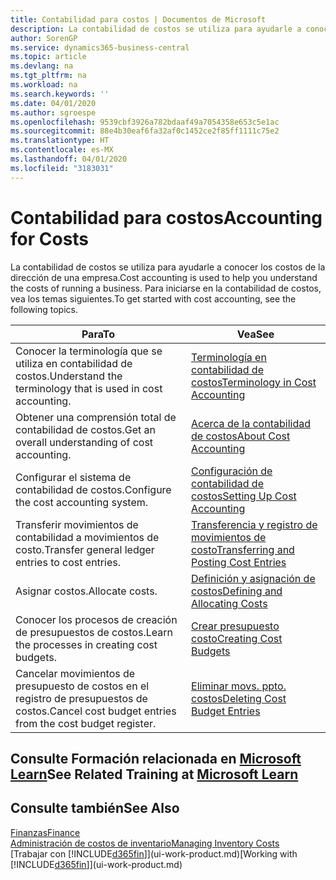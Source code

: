 ```yaml
---
title: Contabilidad para costos | Documentos de Microsoft
description: La contabilidad de costos se utiliza para ayudarle a conocer los costos de la dirección de una empresa. Para iniciarse en la contabilidad de costos, vea los temas siguientes.
author: SorenGP
ms.service: dynamics365-business-central
ms.topic: article
ms.devlang: na
ms.tgt_pltfrm: na
ms.workload: na
ms.search.keywords: ''
ms.date: 04/01/2020
ms.author: sgroespe
ms.openlocfilehash: 9539cbf3926a782bdaaf49a7054358e653c5e1ac
ms.sourcegitcommit: 88e4b30eaf6fa32af0c1452ce2f85ff1111c75e2
ms.translationtype: HT
ms.contentlocale: es-MX
ms.lasthandoff: 04/01/2020
ms.locfileid: "3183031"
---
```

# <a name="accounting-for-costs"></a><span data-ttu-id="4f25e-104">Contabilidad para costos</span><span class="sxs-lookup"><span data-stu-id="4f25e-104">Accounting for Costs</span></span>
<span data-ttu-id="4f25e-105">La contabilidad de costos se utiliza para ayudarle a conocer los costos de la dirección de una empresa.</span><span class="sxs-lookup"><span data-stu-id="4f25e-105">Cost accounting is used to help you understand the costs of running a business.</span></span> <span data-ttu-id="4f25e-106">Para iniciarse en la contabilidad de costos, vea los temas siguientes.</span><span class="sxs-lookup"><span data-stu-id="4f25e-106">To get started with cost accounting, see the following topics.</span></span>  

|<span data-ttu-id="4f25e-107">Para</span><span class="sxs-lookup"><span data-stu-id="4f25e-107">To</span></span>|<span data-ttu-id="4f25e-108">Vea</span><span class="sxs-lookup"><span data-stu-id="4f25e-108">See</span></span>|  
|--------|---------|  
|<span data-ttu-id="4f25e-109">Conocer la terminología que se utiliza en contabilidad de costos.</span><span class="sxs-lookup"><span data-stu-id="4f25e-109">Understand the terminology that is used in cost accounting.</span></span>|[<span data-ttu-id="4f25e-110">Terminología en contabilidad de costos</span><span class="sxs-lookup"><span data-stu-id="4f25e-110">Terminology in Cost Accounting</span></span>](finance-terminology-in-cost-accounting.md)|  
|<span data-ttu-id="4f25e-111">Obtener una comprensión total de contabilidad de costos.</span><span class="sxs-lookup"><span data-stu-id="4f25e-111">Get an overall understanding of cost accounting.</span></span>|[<span data-ttu-id="4f25e-112">Acerca de la contabilidad de costos</span><span class="sxs-lookup"><span data-stu-id="4f25e-112">About Cost Accounting</span></span>](finance-about-cost-accounting.md)|  
|<span data-ttu-id="4f25e-113">Configurar el sistema de contabilidad de costos.</span><span class="sxs-lookup"><span data-stu-id="4f25e-113">Configure the cost accounting system.</span></span>|[<span data-ttu-id="4f25e-114">Configuración de contabilidad de costos</span><span class="sxs-lookup"><span data-stu-id="4f25e-114">Setting Up Cost Accounting</span></span>](finance-set-up-cost-accounting.md)|  
|<span data-ttu-id="4f25e-115">Transferir movimientos de contabilidad a movimientos de costo.</span><span class="sxs-lookup"><span data-stu-id="4f25e-115">Transfer general ledger entries to cost entries.</span></span>|[<span data-ttu-id="4f25e-116">Transferencia y registro de movimientos de costo</span><span class="sxs-lookup"><span data-stu-id="4f25e-116">Transferring and Posting Cost Entries</span></span>](finance-transfer-and-post-cost-entries.md)|  
|<span data-ttu-id="4f25e-117">Asignar costos.</span><span class="sxs-lookup"><span data-stu-id="4f25e-117">Allocate costs.</span></span>|[<span data-ttu-id="4f25e-118">Definición y asignación de costos</span><span class="sxs-lookup"><span data-stu-id="4f25e-118">Defining and Allocating Costs</span></span>](finance-define-and-allocate-costs.md)|  
|<span data-ttu-id="4f25e-119">Conocer los procesos de creación de presupuestos de costos.</span><span class="sxs-lookup"><span data-stu-id="4f25e-119">Learn the processes in creating cost budgets.</span></span>|[<span data-ttu-id="4f25e-120">Crear presupuesto costo</span><span class="sxs-lookup"><span data-stu-id="4f25e-120">Creating Cost Budgets</span></span>](finance-create-cost-budgets.md)|
|<span data-ttu-id="4f25e-121">Cancelar movimientos de presupuesto de costos en el registro de presupuestos de costos.</span><span class="sxs-lookup"><span data-stu-id="4f25e-121">Cancel cost budget entries from the cost budget register.</span></span>|[<span data-ttu-id="4f25e-122">Eliminar movs. ppto. costos</span><span class="sxs-lookup"><span data-stu-id="4f25e-122">Deleting Cost Budget Entries</span></span>](finance-how-to-delete-cost-budget-entries.md)|

## <a name="see-related-training-at-microsoft-learn"></a><span data-ttu-id="4f25e-123">Consulte Formación relacionada en [Microsoft Learn](/learn/paths/use-cost-accounting-dynamics-365-business-central/)</span><span class="sxs-lookup"><span data-stu-id="4f25e-123">See Related Training at [Microsoft Learn](/learn/paths/use-cost-accounting-dynamics-365-business-central/)</span></span>

## <a name="see-also"></a><span data-ttu-id="4f25e-124">Consulte también</span><span class="sxs-lookup"><span data-stu-id="4f25e-124">See Also</span></span>  
[<span data-ttu-id="4f25e-125">Finanzas</span><span class="sxs-lookup"><span data-stu-id="4f25e-125">Finance</span></span>](finance.md)  
[<span data-ttu-id="4f25e-126">Administración de costos de inventario</span><span class="sxs-lookup"><span data-stu-id="4f25e-126">Managing Inventory Costs</span></span>](finance-manage-inventory-costs.md)  
<span data-ttu-id="4f25e-127">[Trabajar con [!INCLUDE[d365fin](includes/d365fin_md.md)]](ui-work-product.md)</span><span class="sxs-lookup"><span data-stu-id="4f25e-127">[Working with [!INCLUDE[d365fin](includes/d365fin_md.md)]](ui-work-product.md)</span></span>

